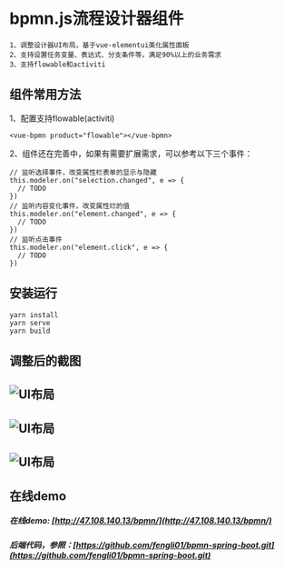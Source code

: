 # bpmn.js流程设计器组件
```
1、调整设计器UI布局，基于vue-elementui美化属性面板
2、支持设置任务变量、表达式、分支条件等，满足90%以上的业务需求
3、支持flowable和activiti
```
## 组件常用方法
1、配置支持flowable(activiti)
```vue
<vue-bpmn product="flowable"></vue-bpmn>
```
2、组件还在完善中，如果有需要扩展需求，可以参考以下三个事件：
```vue
// 监听选择事件，改变属性栏表单的显示与隐藏
this.modeler.on("selection.changed", e => {
  // TODO
})
// 监听内容变化事件，改变属性烂的值
this.modeler.on("element.changed", e => {
  // TODO
})
// 监听点击事件
this.modeler.on("element.click", e => {
  // TODO
})
```
## 安装运行
```
yarn install
yarn serve
yarn build
```
## 调整后的截图
![UI布局](http://47.108.140.13/images/pic11.jpg?raw=true)
---
![UI布局](http://47.108.140.13/images/pic12.jpg?raw=true)
---
![UI布局](http://47.108.140.13/images/pic13.jpg?raw=tru)
---

## 在线demo
##### 在线demo: [http://47.108.140.13/bpmn/](http://47.108.140.13/bpmn/)
##### 后端代码，参照：[https://github.com/fengli01/bpmn-spring-boot.git](https://github.com/fengli01/bpmn-spring-boot.git)
